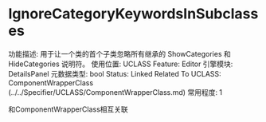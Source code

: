 # IgnoreCategoryKeywordsInSubclasses

功能描述: 用于让一个类的首个子类忽略所有继承的 ShowCategories 和 HideCategories 说明符。
使用位置: UCLASS
Feature: Editor
引擎模块: DetailsPanel
元数据类型: bool
Status: Linked
Related To UCLASS: ComponentWrapperClass (../../Specifier/UCLASS/ComponentWrapperClass.md)
常用程度: 1

和ComponentWrapperClass相互关联